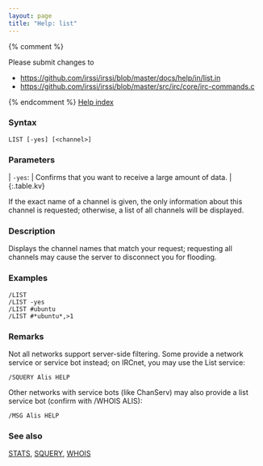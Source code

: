 ```yaml
---
layout: page
title: "Help: list"
---
```


{% comment %}

Please submit changes to
- https://github.com/irssi/irssi/blob/master/docs/help/in/list.in
- https://github.com/irssi/irssi/blob/master/src/irc/core/irc-commands.c


{% endcomment %}
[Help index](/documentation/help)

### Syntax ###

<div class="highlight irssisyntax"><pre style="\-\-cmdlen:4ch"><code><span class="synB">LIST</span> <span class="syn10">[<span class="syn">-yes</span>]</span> <span class="syn10">[<span class="syn09">&lt;channel></span>]</span></code></pre></div>



### Parameters ###


| `-yes`: |     Confirms that you want to receive a large amount of data. |
{:.table.kv}

If the exact name of a channel is given, the only information about this
channel is requested; otherwise, a list of all channels will be displayed.

### Description ###

Displays the channel names that match your request; requesting all channels
may cause the server to disconnect you for flooding.

### Examples ###

    /LIST
    /LIST -yes
    /LIST #ubuntu
    /LIST #*ubuntu*,>1

### Remarks ###

Not all networks support server-side filtering. Some provide a network
service or service bot instead; on IRCnet, you may use the List service:

    /SQUERY Alis HELP

Other networks with service bots (like ChanServ) may also provide a list
service bot (confirm with /WHOIS ALIS):

    /MSG Alis HELP

### See also ###
[STATS](/documentation/help/stats), [SQUERY](/documentation/help/squery), [WHOIS](/documentation/help/whois)

